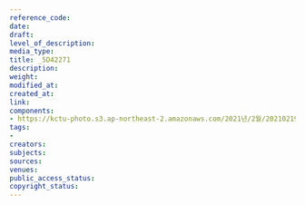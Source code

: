 ```yaml
---
reference_code: 
date: 
draft: 
level_of_description: 
media_type: 
title: _5D42271
description: 
weight: 
modified_at: 
created_at: 
link: 
components:
- https://kctu-photo.s3.ap-northeast-2.amazonaws.com/2021년/2월/20210219_백기완+선생+발인.영결식.하관/송승현/_5D42271.jpg
tags:
- 
creators: 
subjects: 
sources: 
venues: 
public_access_status: 
copyright_status: 
---
```

